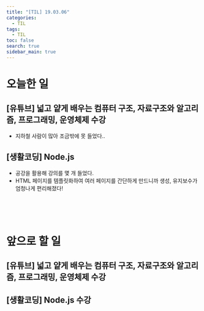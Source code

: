 ```yaml
---
title: "[TIL] 19.03.06"
categories: 
  - TIL
tags: 
  - TIL
toc: false
search: true
sidebar_main: true
---
```


# 오늘한 일

## [유튜브] 넓고 얕게 배우는 컴퓨터 구조, 자료구조와 알고리즘, 프로그래밍, 운영체제 수강
* 지하철 사람이 많아 조금밖에 못 들었다..

## [생활코딩] Node.js
* 공강을 활용해 강의를 몇 개 들었다.
* HTML 페이지를 템플릿화하여 여러 페이지를 간단하게 만드니까 생성, 유지보수가 엄청나게 편리해졌다!
<br><br><br><br><br>


# 앞으로 할 일

## [유튜브] 넓고 얕게 배우는 컴퓨터 구조, 자료구조와 알고리즘, 프로그래밍, 운영체제 수강

## [생활코딩] Node.js 수강